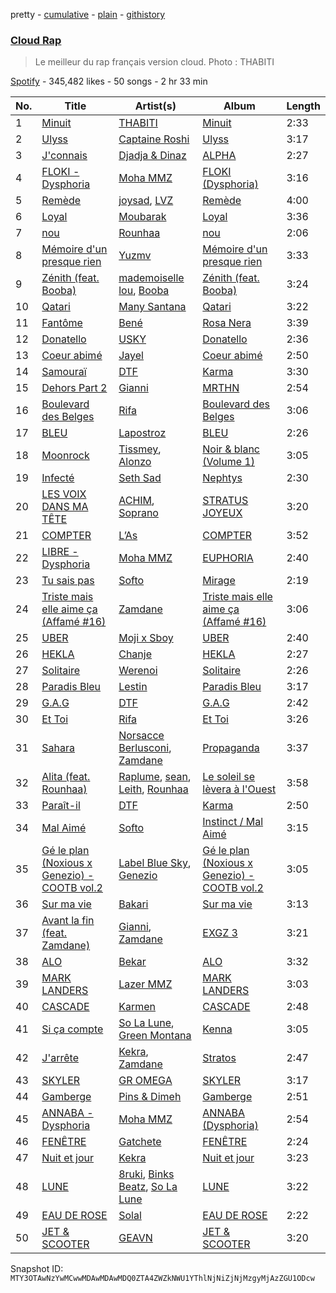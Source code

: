 pretty - [cumulative](/playlists/cumulative/37i9dQZF1DX5jNEiuvPyWr.md) - [plain](/playlists/plain/37i9dQZF1DX5jNEiuvPyWr) - [githistory](https://github.githistory.xyz/mackorone/spotify-playlist-archive/blob/main/playlists/plain/37i9dQZF1DX5jNEiuvPyWr)

### [Cloud Rap](https://open.spotify.com/playlist/37i9dQZF1DX5jNEiuvPyWr)

> Le meilleur du rap français version cloud\. Photo : THABITI

[Spotify](https://open.spotify.com/user/spotify) - 345,482 likes - 50 songs - 2 hr 33 min

| No. | Title | Artist(s) | Album | Length |
|---|---|---|---|---|
| 1 | [Minuit](https://open.spotify.com/track/3qppQ6d1ffg1NUp4uGVY3g) | [THABITI](https://open.spotify.com/artist/5Ea2kDQeQNQrIcI6tCthaQ) | [Minuit](https://open.spotify.com/album/1VvnLoLqEjpGw3MqgWVFzp) | 2:33 |
| 2 | [Ulyss](https://open.spotify.com/track/6SLrsf0RoSwEWo6jp8fF7P) | [Captaine Roshi](https://open.spotify.com/artist/4bDcCV0zjPsVs2GxtduYry) | [Ulyss](https://open.spotify.com/album/20wAvXHkfRKHNqAx9xQRbz) | 3:17 |
| 3 | [J'connais](https://open.spotify.com/track/0qXimz42wMirNPwbOuXPuN) | [Djadja & Dinaz](https://open.spotify.com/artist/5hREZP0zTQbTLkZ2M8RS4v) | [ALPHA](https://open.spotify.com/album/6mHX3onyNT2xYveguxhrDm) | 2:27 |
| 4 | [FLOKI \- Dysphoria](https://open.spotify.com/track/3vnQXpeuOqmRmYGqX7coFy) | [Moha MMZ](https://open.spotify.com/artist/13fQpdj4xMKM4gbQUcB00T) | [FLOKI \(Dysphoria\)](https://open.spotify.com/album/0vy4bHNPlmpab87j9X5v2C) | 3:16 |
| 5 | [Remède](https://open.spotify.com/track/7faltIY2L3Vce9l569cltM) | [joysad](https://open.spotify.com/artist/6CZr9MXuLgVw8tcZxrf29Z), [LVZ](https://open.spotify.com/artist/7B8kPWR00p96IXVH6u4zrf) | [Remède](https://open.spotify.com/album/5xAq29Ub5l00PDHjGakITD) | 4:00 |
| 6 | [Loyal](https://open.spotify.com/track/45OP9T9rtIJgZ0uMUcsls3) | [Moubarak](https://open.spotify.com/artist/5E62kscxqQ6HRcRRsxm1n1) | [Loyal](https://open.spotify.com/album/4JJjFloAUBVKIZioxd8b2V) | 3:36 |
| 7 | [nou](https://open.spotify.com/track/7tOYFGZkgFJXRXvAq8GK4f) | [Rounhaa](https://open.spotify.com/artist/6jFcJYXzABu7Us9iwENUJe) | [nou](https://open.spotify.com/album/60CokyVmIeNhWiiwI8VvIZ) | 2:06 |
| 8 | [Mémoire d'un presque rien](https://open.spotify.com/track/5lQTCLF6eeHJnkS03xzWmB) | [Yuzmv](https://open.spotify.com/artist/1cYA2rnKwpVYe9iVH3Djjm) | [Mémoire d'un presque rien](https://open.spotify.com/album/589cZ1HYzFumBTBeFcK2pj) | 3:33 |
| 9 | [Zénith \(feat\. Booba\)](https://open.spotify.com/track/6z41QMdRgnRTAUdcQ0pxyH) | [mademoiselle lou](https://open.spotify.com/artist/4CJClbpfpLi7UET4Nq1r3N), [Booba](https://open.spotify.com/artist/58wXmynHaAWI5hwlPZP3qL) | [Zénith \(feat\. Booba\)](https://open.spotify.com/album/7LIy7jLgPFiNJoYxnbDf8t) | 3:24 |
| 10 | [Qatari](https://open.spotify.com/track/2aqiMUmWd4BUEUXaMUMZXB) | [Many Santana](https://open.spotify.com/artist/3rCZ4fFIVhGxQHg3UwizcJ) | [Qatari](https://open.spotify.com/album/1RkZvLcX0e8iZyCTCyIhdu) | 3:22 |
| 11 | [Fantôme](https://open.spotify.com/track/1bKWOseEU3s1CytXqsKVgQ) | [Bené](https://open.spotify.com/artist/3KQ6K5tg4iklLDO1cNnunn) | [Rosa Nera](https://open.spotify.com/album/2XKWzcLBAFZREXmcvlMNb7) | 3:39 |
| 12 | [Donatello](https://open.spotify.com/track/751GmCqzetFYzJ7b3b0AZR) | [USKY](https://open.spotify.com/artist/0VbfTzGkMlei0XtibnO466) | [Donatello](https://open.spotify.com/album/3TRViBXHtceMD2nqlJkyL7) | 2:36 |
| 13 | [Coeur abimé](https://open.spotify.com/track/6x40VT2kRXPiM8AiNt3txn) | [Jayel](https://open.spotify.com/artist/5kKxz4PDHgrpIt8LX3PPiF) | [Coeur abimé](https://open.spotify.com/album/50T8VXZfysf3dcpijH9sPK) | 2:50 |
| 14 | [Samouraï](https://open.spotify.com/track/3LaKrRSIzGwr9onnpLijKG) | [DTF](https://open.spotify.com/artist/37ioGUZGhKk7VjWIocx8kM) | [Karma](https://open.spotify.com/album/5ASTxD2T9pvG21LyJYGkcF) | 3:30 |
| 15 | [Dehors Part 2](https://open.spotify.com/track/3BX8ris74IVRx9ySBdoKES) | [Gianni](https://open.spotify.com/artist/5W9ShLREoRMuXqSSYMeHqk) | [MRTHN](https://open.spotify.com/album/1NDrCoEwYxndcqfRJ3vQ8g) | 2:54 |
| 16 | [Boulevard des Belges](https://open.spotify.com/track/7KFpc05eZ24c3DTDwY8ER4) | [Rifa](https://open.spotify.com/artist/7syrxKncMH592h3hwq0elv) | [Boulevard des Belges](https://open.spotify.com/album/4k6uAkPyFAcOAWIhRdgwUM) | 3:06 |
| 17 | [BLEU](https://open.spotify.com/track/4nIpx5FodqLx2fDjHQEeLU) | [Lapostroz](https://open.spotify.com/artist/3Bqyb0gNZGktVUZUlE1OGj) | [BLEU](https://open.spotify.com/album/58DA8gJ84X9aNARatE28DM) | 2:26 |
| 18 | [Moonrock](https://open.spotify.com/track/4ZfOtNtErg8RHq8B7E2iir) | [Tissmey](https://open.spotify.com/artist/6cL4mIBIA85TnOIzhhukZT), [Alonzo](https://open.spotify.com/artist/2z2TRvloJt4EfUNQp9rHAi) | [Noir & blanc \(Volume 1\)](https://open.spotify.com/album/6Wdhr6fo82OqCwifi45fI9) | 3:05 |
| 19 | [Infecté](https://open.spotify.com/track/07mCQ6sRZzT5XoSqnA2fOW) | [Seth Sad](https://open.spotify.com/artist/4yDo1iZ02sOpLsh1oGAAg9) | [Nephtys](https://open.spotify.com/album/2jplcSiO6721Ep6E9usYyq) | 2:30 |
| 20 | [LES VOIX DANS MA TÊTE](https://open.spotify.com/track/3LdwUrCS2gdJe4ygH41uZO) | [ACHIM](https://open.spotify.com/artist/48cu2msOlKJZfmTxeYLkuZ), [Soprano](https://open.spotify.com/artist/2RJBv9wXbW6m539q9NOfW1) | [STRATUS JOYEUX](https://open.spotify.com/album/2UhMgGhAAl1fIWgAnveYRu) | 3:20 |
| 21 | [COMPTER](https://open.spotify.com/track/0U2vjRDorfKwjoTFcr9BBP) | [L’As](https://open.spotify.com/artist/3VTjgKLiBLDXWCigMpjFan) | [COMPTER](https://open.spotify.com/album/2ryLFyVpC5O6NPvfJy6P0S) | 3:52 |
| 22 | [LIBRE \- Dysphoria](https://open.spotify.com/track/50gMceCjKprl6DUYnFrWSE) | [Moha MMZ](https://open.spotify.com/artist/13fQpdj4xMKM4gbQUcB00T) | [EUPHORIA](https://open.spotify.com/album/0P0fYHITU1W4DMmLw2XtRu) | 2:40 |
| 23 | [Tu sais pas](https://open.spotify.com/track/3f4pUO4jY4myuGsPtkwR6Q) | [Softo](https://open.spotify.com/artist/58WoaFxsPISuJ0iCyfizNp) | [Mirage](https://open.spotify.com/album/1ym3PUxJ1ZMGwj6rnK71R2) | 2:19 |
| 24 | [Triste mais elle aime ça \(Affamé \#16\)](https://open.spotify.com/track/4AGxTigtrKhNFIK1ZEdhNm) | [Zamdane](https://open.spotify.com/artist/5CtPAGoxpJ4yLJLx6CSrO8) | [Triste mais elle aime ça \(Affamé \#16\)](https://open.spotify.com/album/6yLW4TV9WqAu0k04EPPubz) | 3:06 |
| 25 | [UBER](https://open.spotify.com/track/08QiWwcnUHZXsyIk0BXlcD) | [Moji x Sboy](https://open.spotify.com/artist/4J3vhZNPel1Tyj2GHsXi6i) | [UBER](https://open.spotify.com/album/3jXGdIm7ZG30nb7fNxeQ3J) | 2:40 |
| 26 | [HEKLA](https://open.spotify.com/track/0Tr0TQ1Jca4eEXMwON5XMt) | [Chanje](https://open.spotify.com/artist/5BZQ1LKKtw3uu6NIJdlU4Y) | [HEKLA](https://open.spotify.com/album/5yeEwZ9b8zPXWrFoA3jw6R) | 2:27 |
| 27 | [Solitaire](https://open.spotify.com/track/4yYpZTbJPa6Uoct89yXdKf) | [Werenoi](https://open.spotify.com/artist/3YBJLs7RqR0aPGBgU27nDh) | [Solitaire](https://open.spotify.com/album/1w91fuTe3zAPvcSyGlZdvE) | 2:26 |
| 28 | [Paradis Bleu](https://open.spotify.com/track/6d2q14a2wY6HUeLApYLdoo) | [Lestin](https://open.spotify.com/artist/3dARbB5oGnzJMklK69pwxh) | [Paradis Bleu](https://open.spotify.com/album/2KDfg8dRxwo3Y6506NqCtZ) | 3:17 |
| 29 | [G.A.G](https://open.spotify.com/track/3ZWw9cswGcI33ckwAje8zC) | [DTF](https://open.spotify.com/artist/37ioGUZGhKk7VjWIocx8kM) | [G.A.G](https://open.spotify.com/album/7pm92hIaWeEYJPm67Xv1mC) | 2:42 |
| 30 | [Et Toi](https://open.spotify.com/track/1dKMbHYfQld5oGdGsKX3nP) | [Rifa](https://open.spotify.com/artist/7syrxKncMH592h3hwq0elv) | [Et Toi](https://open.spotify.com/album/1fYdxA0MikkymfSFfgkFpt) | 3:26 |
| 31 | [Sahara](https://open.spotify.com/track/44vdd8Qop7Xa6PxdDCKlXT) | [Norsacce Berlusconi](https://open.spotify.com/artist/6SWyMvHN1YLZ95qwbKf26N), [Zamdane](https://open.spotify.com/artist/5CtPAGoxpJ4yLJLx6CSrO8) | [Propaganda](https://open.spotify.com/album/2NNKLT6lCK6i503EqVfkjy) | 3:37 |
| 32 | [Alita \(feat\. Rounhaa\)](https://open.spotify.com/track/2QpRNqd5FP0XQqRCYl2wno) | [Raplume](https://open.spotify.com/artist/2ci4Or1nFI30YCiRS2YXV8), [sean](https://open.spotify.com/artist/7CxSejERLJhkuYRU6D1d8C), [Leith](https://open.spotify.com/artist/0DQx7HJhLzjbSQNsNhrpLT), [Rounhaa](https://open.spotify.com/artist/6jFcJYXzABu7Us9iwENUJe) | [Le soleil se lèvera à l'Ouest](https://open.spotify.com/album/59tsNmPW5twlP1slvr7Lz9) | 3:58 |
| 33 | [Paraît\-il](https://open.spotify.com/track/5VJerGXFJYqUsV63tvUYlb) | [DTF](https://open.spotify.com/artist/37ioGUZGhKk7VjWIocx8kM) | [Karma](https://open.spotify.com/album/5ASTxD2T9pvG21LyJYGkcF) | 2:50 |
| 34 | [Mal Aimé](https://open.spotify.com/track/7JKWCyRBCL6NhHI8QjzDS5) | [Softo](https://open.spotify.com/artist/58WoaFxsPISuJ0iCyfizNp) | [Instinct / Mal Aimé](https://open.spotify.com/album/3i8Ck2pUhDAJhin9vfvzoK) | 3:15 |
| 35 | [Gé le plan \(Noxious x Genezio\) \- COOTB vol.2](https://open.spotify.com/track/15hAA35V7YgpNd5xEyQxbU) | [Label Blue Sky](https://open.spotify.com/artist/5pHKAKcCCKQowFAR4EQyCC), [Genezio](https://open.spotify.com/artist/0PcU18DNfkn3pmbjy5yMFz) | [Gé le plan \(Noxious x Genezio\) \- COOTB vol.2](https://open.spotify.com/album/6bqr1Jn5Nad0Auup71EJ8m) | 3:05 |
| 36 | [Sur ma vie](https://open.spotify.com/track/6VJu3MOUWNlJhLp2QvvShl) | [Bakari](https://open.spotify.com/artist/6ENue1D9ypy32vI8BWQx33) | [Sur ma vie](https://open.spotify.com/album/37NDtMlLsm4h2hqhDbzg0m) | 3:13 |
| 37 | [Avant la fin \(feat\. Zamdane\)](https://open.spotify.com/track/19OckgD8qk3bmeT4xoJ3js) | [Gianni](https://open.spotify.com/artist/5W9ShLREoRMuXqSSYMeHqk), [Zamdane](https://open.spotify.com/artist/5CtPAGoxpJ4yLJLx6CSrO8) | [EXGZ 3](https://open.spotify.com/album/30B5XqJZhEp7nJutaeqqU3) | 3:21 |
| 38 | [ALO](https://open.spotify.com/track/2gVEgY3FxEL8R4frXffu6E) | [Bekar](https://open.spotify.com/artist/6wjkiUBMMYSIx5UBTp7eKC) | [ALO](https://open.spotify.com/album/3RVYGYZWzZsz2grcl5CWqw) | 3:32 |
| 39 | [MARK LANDERS](https://open.spotify.com/track/0Ob5R4MJD5L4AfCke7cJVE) | [Lazer MMZ](https://open.spotify.com/artist/5Ae1qozZeLofVqeQjJswoD) | [MARK LANDERS](https://open.spotify.com/album/5LQIFAhrEQseK0St28dQ9z) | 3:03 |
| 40 | [CASCADE](https://open.spotify.com/track/2OBxlYIG1JCFQuCKdn2177) | [Karmen](https://open.spotify.com/artist/1EIQvc0qBhTAnZAcf5REtq) | [CASCADE](https://open.spotify.com/album/3Coi3CC35a80Y5WXwlHMo2) | 2:48 |
| 41 | [Si ça compte](https://open.spotify.com/track/2KGyvpsnb8PXovZx4ecfUF) | [So La Lune](https://open.spotify.com/artist/4ZW7BptOWzjNFLEqRiNCT7), [Green Montana](https://open.spotify.com/artist/0zhMujl1yB8pkB023Qm4Y2) | [Kenna](https://open.spotify.com/album/76pipx8axggIWa1sXWV7K4) | 3:05 |
| 42 | [J'arrête](https://open.spotify.com/track/6F1VlTSE6FltQA471aYdKK) | [Kekra](https://open.spotify.com/artist/20pbz4TbpkBUr5JwYfGgPS), [Zamdane](https://open.spotify.com/artist/5CtPAGoxpJ4yLJLx6CSrO8) | [Stratos](https://open.spotify.com/album/0qwxx9ouUc5kGmMWHglDpq) | 2:47 |
| 43 | [SKYLER](https://open.spotify.com/track/7eDBP5VI6Ouv7J39dHQo8V) | [GR OMEGA](https://open.spotify.com/artist/2OycTEXMkHcR33DNZ3BpVJ) | [SKYLER](https://open.spotify.com/album/2TDnaEceIVGmQ0pVCQUo2u) | 3:17 |
| 44 | [Gamberge](https://open.spotify.com/track/1tm1nLYzyWdre4tca2tWy8) | [Pins & Dimeh](https://open.spotify.com/artist/4Ahw76UVS2GoBsByIdRjQt) | [Gamberge](https://open.spotify.com/album/64k2c7Wbcqc9HxNKivHYg5) | 2:51 |
| 45 | [ANNABA \- Dysphoria](https://open.spotify.com/track/53QvbD37VhzV9huvVZ6eYL) | [Moha MMZ](https://open.spotify.com/artist/13fQpdj4xMKM4gbQUcB00T) | [ANNABA \(Dysphoria\)](https://open.spotify.com/album/7eiuFe1rIiIzcjvOUIKfzo) | 2:54 |
| 46 | [FENÊTRE](https://open.spotify.com/track/68bIdxaAgmJDdFBfhj9LiX) | [Gatchete](https://open.spotify.com/artist/5a2rrj294lEVKNCLQqTlOk) | [FENÊTRE](https://open.spotify.com/album/0t29DQagdu2t3o8e7sjZu2) | 2:24 |
| 47 | [Nuit et jour](https://open.spotify.com/track/3xAlSc7IFjhBwQq4HSDpor) | [Kekra](https://open.spotify.com/artist/20pbz4TbpkBUr5JwYfGgPS) | [Nuit et jour](https://open.spotify.com/album/2VvNdPoTyrPTR30iBFzFJf) | 3:23 |
| 48 | [LUNE](https://open.spotify.com/track/7zRFGTlOBar8S7kK5vnZm5) | [8ruki](https://open.spotify.com/artist/0ATaMBIaHwtM6LZpQam5r2), [Binks Beatz](https://open.spotify.com/artist/7BO3t7j5tGn3OISCrYgLnJ), [So La Lune](https://open.spotify.com/artist/4ZW7BptOWzjNFLEqRiNCT7) | [LUNE](https://open.spotify.com/album/0UX8fkJ5agBevn1A4Zu1g3) | 3:22 |
| 49 | [EAU DE ROSE](https://open.spotify.com/track/1Ko8VSowhXSS6jUMvckDB3) | [Solal](https://open.spotify.com/artist/40hwssvpT91rZpFofKyKLz) | [EAU DE ROSE](https://open.spotify.com/album/6KLapdI76CDnRYUwpwwwrY) | 2:22 |
| 50 | [JET & SCOOTER](https://open.spotify.com/track/00oe1I3awDM2HjAF9Efz68) | [GEAVN](https://open.spotify.com/artist/1wRjJI80Z1xUT2aFdn7aru) | [JET & SCOOTER](https://open.spotify.com/album/1C4HIM7Szj2NOgyUIGVmOQ) | 3:20 |

Snapshot ID: `MTY3OTAwNzYwMCwwMDAwMDAwMDQ0ZTA4ZWZkNWU1YThlNjNiZjNjMzgyMjAzZGU1ODcw`
